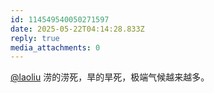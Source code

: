 ```yaml
---
id: 114549540050271597
date: 2025-05-22T04:14:28.833Z
reply: true
media_attachments: 0
---
```


[@laoliu](https://l22.org/@laoliu) 涝的涝死，旱的旱死，极端气候越来越多。

